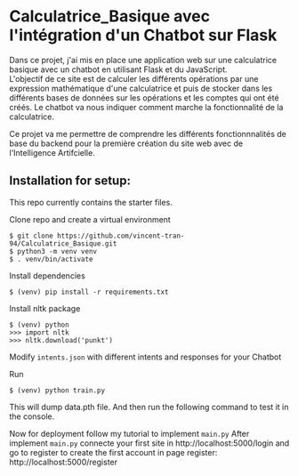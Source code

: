 # Calculatrice_Basique avec l'intégration d'un Chatbot sur Flask 

Dans ce projet, j'ai mis en place une application web sur une calculatrice basique avec un chatbot en utilisant Flask et du JavaScript. <br>
L'objectif de ce site est de calculer les différents opérations par une expression mathématique  d'une calculatrice et puis
de stocker dans les différents bases de données sur les opérations et les comptes qui ont été créés.
Le chatbot va nous indiquer comment marche la fonctionnalité de la calculatrice.

Ce projet va me permettre de comprendre les différents fonctionnnalités de base du backend pour la première création du site web avec de l'Intelligence Artifcielle.

## Installation for setup:
This repo currently contains the starter files.

Clone repo and create a virtual environment
```
$ git clone https://github.com/vincent-tran-94/Calculatrice_Basique.git
$ python3 -m venv venv
$ . venv/bin/activate
```
Install dependencies
```
$ (venv) pip install -r requirements.txt 
```
Install nltk package
```
$ (venv) python
>>> import nltk
>>> nltk.download('punkt')
```
Modify `intents.json` with different intents and responses for your Chatbot

Run
```
$ (venv) python train.py
```
This will dump data.pth file. And then run
the following command to test it in the console.


Now for deployment follow my tutorial to implement `main.py`
After implement `main.py` connecte your first site in http://localhost:5000/login 
and go to register to create the first account in page register: http://localhost:5000/register 

